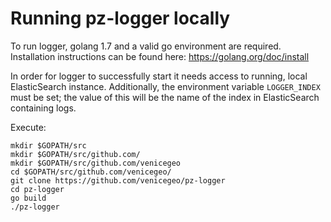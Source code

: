 # Running pz-logger locally

To run logger, golang 1.7 and a valid go environment are required. Installation instructions can be found here: https://golang.org/doc/install

In order for logger to successfully start it needs access to running, local ElasticSearch instance.
Additionally, the environment variable `LOGGER_INDEX` must be set; the value of this will be the name of the index in ElasticSearch containing logs.

Execute:
```
mkdir $GOPATH/src
mkdir $GOPATH/src/github.com/
mkdir $GOPATH/src/github.com/venicegeo
cd $GOPATH/src/github.com/venicegeo/
git clone https://github.com/venicegeo/pz-logger
cd pz-logger
go build
./pz-logger
```
